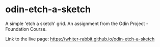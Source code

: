 # odin-etch-a-sketch
A simple 'etch a sketch' grid. An assignment from the Odin Project - Foundation Course.

Link to the live page: https://whiter-rabbit.github.io/odin-etch-a-sketch
